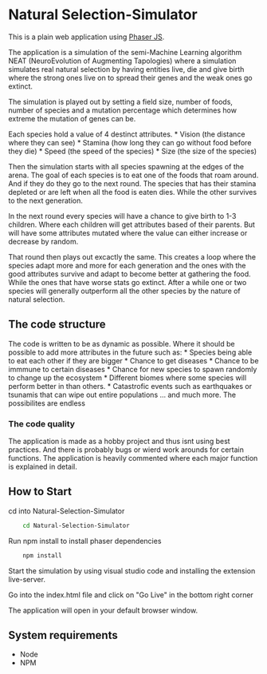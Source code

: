 # Natural Selection-Simulator

This is a plain web application using [Phaser JS](https://phaser.io/). 

The application is a simulation of the semi-Machine Learning algorithm NEAT (NeuroEvolution of Augmenting Tapologies) where a simulation simulates real natural selection by having entities live, die and give birth where the strong ones live on to spread their genes and the weak ones go extinct.

The simulation is played out by setting a field size, number of foods, number of species and a mutation percentage which determines how extreme the mutation of genes can be.

Each species hold a value of 4 destinct attributes. 
    * Vision (the distance where they can see)
    * Stamina (how long they can go without food before they die)
    * Speed (the speed of the species)
    * Size (the size of the species)

Then the simulation starts with all species spawning at the edges of the arena. The goal of each species is to eat one of the foods that roam around. And if they do they go to the next round. 
The species that has their stamina depleted or are left when all the food is eaten dies. While the other survives to the next generation.

In the next round every species will have a chance to give birth to 1-3 children. Where each children will get attributes based of their parents. But will have some attributes mutated where the value can either increase or decrease by random.

That round then plays out excactly the same. This creates a loop where the species adapt more and more for each generation and the ones with the good attributes survive and adapt to become better at gathering the food.
While the ones that have worse stats go extinct. After a while one or two species will generally outperform all the other species by the nature of natural selection.

## The code structure

The code is written to be as dynamic as possible. Where it should be possible to add more attributes in the future such as: 
    * Species being able to eat each other if they are bigger
    * Chance to get diseases
    * Chance to be immmune to certain diseases
    * Chance for new species to spawn randomly to change up the ecosystem
    * Different biomes where some species will perform better in than others.
    * Catastrofic events such as earthquakes or tsunamis that can wipe out entire populations
    ... and much more. The possibilites are endless

### The code quality
The application is made as a hobby project and thus isnt using best practices. And there is probably bugs or wierd work arounds for certain functions.
The application is heavily commented where each major function is explained in detail. 

## How to Start
cd into Natural-Selection-Simulator

```bash
    cd Natural-Selection-Simulator
```

Run npm install to install phaser dependencies
```bash
    npm install
```

Start the simulation by using visual studio code and installing the extension live-server. 

Go into the index.html file and click on "Go Live" in the bottom right corner

The application will open in your default browser window.

## System requirements

- Node
- NPM